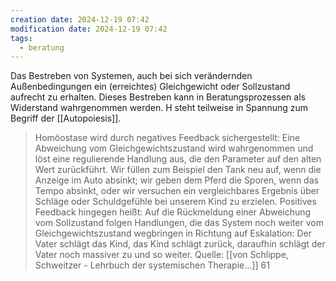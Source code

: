 ```yaml
---
creation date: 2024-12-19 07:42
modification date: 2024-12-19 07:42
tags:
  - beratung
---
```

Das Bestreben von Systemen, auch bei sich verändernden Außenbedingungen ein (erreichtes) Gleichgewicht oder Sollzustand aufrecht zu erhalten. Dieses Bestreben kann in Beratungsprozessen als Widerstand wahrgenommen werden. 
H steht teilweise in Spannung zum Begriff der [[Autopoiesis]]. 

>Homöostase wird durch negatives Feedback sichergestellt: Eine Abweichung
vom Gleichgewichtszustand wird wahrgenommen und löst eine regulierende
Handlung aus, die den Parameter auf den alten Wert zurückführt. Wir füllen
zum Beispiel den Tank neu auf, wenn die Anzeige im Auto absinkt; wir geben
dem Pferd die Sporen, wenn das Tempo absinkt, oder wir versuchen ein vergleichbares Ergebnis über Schläge oder Schuldgefühle bei unserem Kind zu erzielen.
Positives Feedback hingegen heißt: Auf die Rückmeldung einer Abweichung vom Sollzustand folgen Handlungen, die das System noch weiter vom
Gleichgewichtszustand wegbringen in Richtung auf Eskalation: Der Vater
schlägt das Kind, das Kind schlägt zurück, daraufhin schlägt der Vater noch
massiver zu und so weiter.
Quelle: [[von Schlippe, Schweitzer - Lehrbuch der systemischen Therapie…]] 61